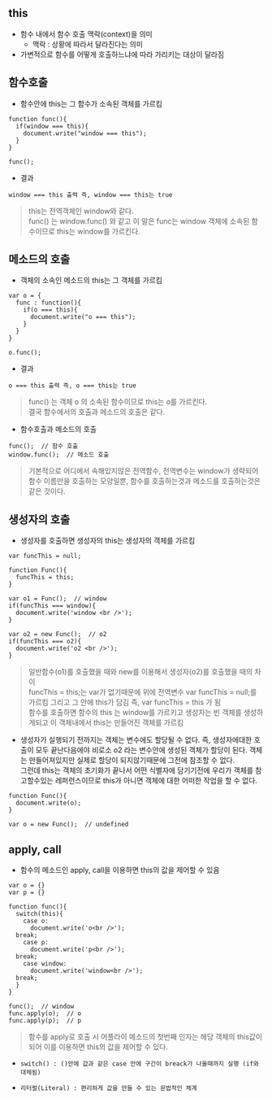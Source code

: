 ## this
- 함수 내에서 함수 호출 맥락(context)을 의미
  - 맥락 : 상황에 따라서 달라진다는 의미
- 가변적으로 함수를 어떻게 호출하느냐에 따라 가리키는 대상이 달라짐

## 함수호출
- 함수안에 this는 그 함수가 소속된 객체를 가르킴
```
function func(){
  if(window === this){
    document.write("window === this");
  }
}

func(); 
```
- 결과
```
window === this 출력 즉, window === this는 true
```
> this는 전역객체인 window와 같다.<br/>func() 는 window.func() 와 같고 이 말은 func는 window 객체에 소속된 함수이므로 this는 window를 가르킨다.


## 메소드의 호출
- 객체의 소속인 메소드의 this는 그 객체를 가르킴
```
var o = {
  func : function(){
    if(o === this){
      document.write("o === this");
    }
  }
}

o.func();
```
- 결과
```
o === this 출력 즉, o === this는 true
```
> func() 는 객체 o 의 소속된 함수이므로 this는 o를 가르킨다.<br/>결국 함수에서의 호출과 메소드의 호출은 같다.


- 함수호출과 메소드의 호출
```
func();  // 함수 호출
window.func();  // 메소드 호출
```
> 기본적으로 어디에서 속해있지않은 전역함수, 전역변수는 window가 생략되어 함수 이름만을 호출하는 모양일뿐, 함수를 호출하는것과 메소드를 호출하는것은 같은 것이다.


## 생성자의 호출
- 생성자를 호출하면 생성자의 this는 생성자의 객체를 가르킴
```
var funcThis = null; 
 
function Func(){
  funcThis = this;
}

var o1 = Func();  // window
if(funcThis === window){
  document.write('window <br />');
}
 
var o2 = new Func();  // o2
if(funcThis === o2){
  document.write('o2 <br />');
}
```
> 일반함수(o1)를 호출했을 때와 new를 이용해서 생성자(o2)를 호출했을 때의 차이<br/>
funcThis = this;는 var가 없기때문에 위에 전역변수 var funcThis = null;를 가르킴 그리고 그 안에 this가 담김 즉, var funcThis = this 가 됨<br/>함수를 호출하면 함수의 this 는 window를 가르키고 생성자는 빈 객체를 생성하게되고 이 객체내에서 this는 만들어진 객체를 가르킴

- 생성자가 실행되기 전까지는 객체는 변수에도 할당될 수 없다. 즉, 생성자에대한 호출이 모두 끝난다음에야 비로소 o2 라는 변수안에 생성된 객체가 할당이 된다. 객체는 만들어져있지만 실제로 할당이 되지않기때문에 그전에 참조할 수 없다.<br/>
그런데 this는 객체의 초기화가 끝나서 어떤 식별자에 담기기전에 우리가 객체를 참고할수있는 레퍼런스이므로 this가 아니면 객체에 대한 어떠한 작업을 할 수 없다.
```
function Func(){
  document.write(o);
}

var o = new Func();  // undefined
```


## apply, call
- 함수의 메소드인 apply, call을 이용하면 this의 값을 제어할 수 있음
```
var o = {}
var p = {}

function func(){
  switch(this){
    case o:
      document.write('o<br />');
  break;
    case p:
      document.write('p<br />');
  break;
    case window:
      document.write('window<br />');
  break;          
  }
}

func();  // window
func.apply(o);  // o
func.apply(p);  // p
```
> 함수를 apply로 호출 시 어플라이 메소드의 첫번째 인자는 해당 객체의 this값이 되어 이를 이용하면 this의 값을 제어할 수 있다.

- `switch() : ()안에 값과 같은 case 안에 구간이 breack가 나올때까지 실행 (if와 대체됨)`

- `리터럴(Literal) : 편리하게 값을 만들 수 있는 문법적인 체계`
